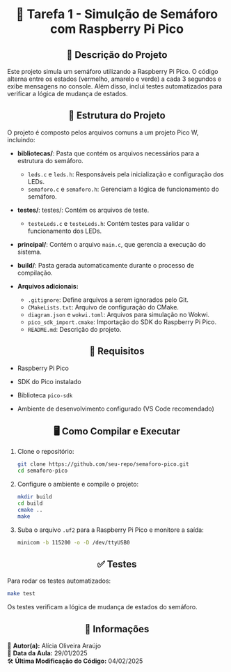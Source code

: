 <h1 align="center">🚦 Tarefa 1 - Simulção de Semáforo com Raspberry Pi Pico</h1>

<h2 align="center">📝 Descrição do Projeto</h2>

Este projeto simula um semáforo utilizando a Raspberry Pi Pico. O código alterna entre os estados (vermelho, amarelo e verde) a cada 3 segundos e exibe mensagens no console. Além disso, inclui testes automatizados para verificar a lógica de mudança de estados.

<h2 align="center">📂 Estrutura do Projeto</h2>

O projeto é composto pelos arquivos comuns a um projeto Pico W, incluindo:

- **bibliotecas/**: Pasta que contém os arquivos necessários para a estrutura do semáforo.
  - `leds.c` e `leds.h`: Responsáveis pela inicialização e configuração dos LEDs.
  - `semaforo.c` e `semaforo.h`:  Gerenciam a lógica de funcionamento do semáforo.

- **testes/**: testes/: Contém os arquivos de teste.
  - `testeLeds.c` e `testeLeds.h`: Contém testes para validar o funcionamento dos LEDs.
    
- **principal/**: Contém o arquivo `main.c`, que gerencia a execução do sistema.
- **build/**: Pasta gerada automaticamente durante o processo de compilação.
- **Arquivos adicionais:**
  - `.gitignore`: Define arquivos a serem ignorados pelo Git.
  - `CMakeLists.txt`: Arquivo de configuração do CMake.
  - `diagram.json` e `wokwi.toml`: Arquivos para simulação no Wokwi.
  - `pico_sdk_import.cmake`: Importação do SDK do Raspberry Pi Pico.
  - `README.md`: Descrição do projeto.

<h2 align="center">🔧 Requisitos</h2>

- Raspberry Pi Pico

- SDK do Pico instalado

- Biblioteca `pico-sdk`

- Ambiente de desenvolvimento configurado (VS Code recomendado)

<h2 align="center">🖥️ Como Compilar e Executar</h2>

1. Clone o repositório:
   ```sh
   git clone https://github.com/seu-repo/semaforo-pico.git
   cd semaforo-pico
   ```

2. Configure o ambiente e compile o projeto:
   ```sh
   mkdir build
   cd build
   cmake ..
   make
   ```

3. Suba o arquivo `.uf2` para a Raspberry Pi Pico e monitore a saída:
   ```sh
   minicom -b 115200 -o -D /dev/ttyUSB0
   ```

<h2 align="center">✅ Testes</h2>

Para rodar os testes automatizados:
```sh
make test
```
Os testes verificam a lógica de mudança de estados do semáforo.

<h2 align="center">📅 Informações</h2>

📌 **Autor(a):** Alícia Oliveira Araújo  
📅 **Data da Aula:** 29/01/2025  
🛠 **Última Modificação do Código:** 04/02/2025

